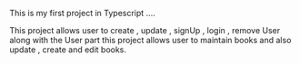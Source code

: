This is my first project in Typescript ....

This project allows user to create , update , signUp , login , remove User
along with the User part this project allows user to maintain books and also update , create and edit books.